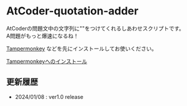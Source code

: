 # AtCoder-quotation-adder

AtCoderの問題文中の文字列に""をつけてくれるしあわせスクリプトです。  
A問題がもっと爆速になるね！

[Tampermonkey](https://chromewebstore.google.com/detail/tampermonkey/dhdgffkkebhmkfjojejmpbldmpobfkfo?hl=ja) などを先にインストールしてお使いください。

[Tampermonkeyへのインストール](https://github.com/burioden/AtCoder-quotation-adder/script.user.js)


## 更新履歴
- 2024/01/08 : ver1.0 release